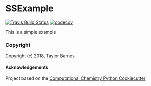 SSExample
==============================
[//]: # (Badges)
[![Travis Build Status](https://travis-ci.org/REPLACE_WITH_OWNER_ACCOUNT/SSExample.png)](https://travis-ci.org/REPLACE_WITH_OWNER_ACCOUNT/SSExample)
[![codecov](https://codecov.io/gh/REPLACE_WITH_OWNER_ACCOUNT/SSExample/branch/master/graph/badge.svg)](https://codecov.io/gh/REPLACE_WITH_OWNER_ACCOUNT/SSExample/branch/master)

This is a simple example

### Copyright

Copyright (c) 2018, Taylor Barnes


#### Acknowledgements
 
Project based on the 
[Computational Chemistry Python Cookiecutter](https://github.com/choderalab/cookiecutter-python-comp-chem)
